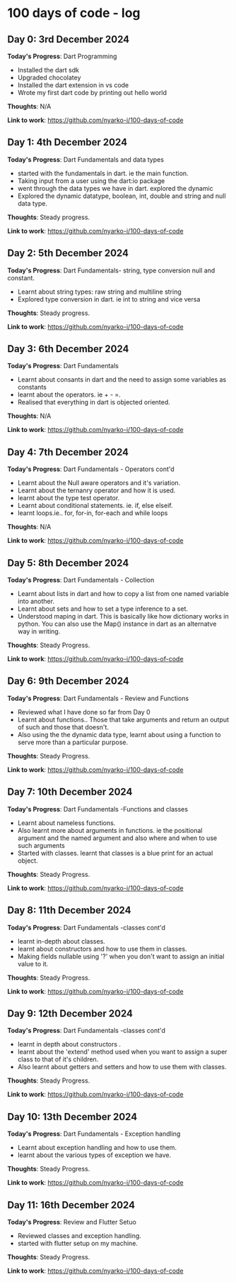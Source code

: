 # 100 days of code - log

## Day 0: 3rd December 2024

**Today's Progress**: Dart Programming

- Installed the dart sdk
- Upgraded chocolatey
- Installed the dart extension in vs code
- Wrote my first dart code by printing out hello world

**Thoughts**: N/A

**Link to work**:
https://github.com/nyarko-i/100-days-of-code

## Day 1: 4th December 2024

**Today's Progress**: Dart Fundamentals and data types

- started with the fundamentals in dart. ie the main function.
- Taking input from a user using the dart:io package
- went through the data types we have in dart. explored the dynamic
- Explored the dynamic datatype, boolean, int, double and string and null data type.

**Thoughts**: Steady progress.

**Link to work**:
https://github.com/nyarko-i/100-days-of-code

## Day 2: 5th December 2024

**Today's Progress**: Dart Fundamentals- string, type conversion null and constant.

- Learnt about string types: raw string and multiline string
- Explored type conversion in dart. ie int to string and vice versa

**Thoughts**: Steady progress.

**Link to work**:
https://github.com/nyarko-i/100-days-of-code

## Day 3: 6th December 2024

**Today's Progress**: Dart Fundamentals

- Learnt about consants in dart and the need to assign some variables as constants
- learnt about the operators. ie + - =.
- Realised that everything in dart is objected oriented.

**Thoughts**: N/A

**Link to work**:
https://github.com/nyarko-i/100-days-of-code

## Day 4: 7th December 2024

**Today's Progress**: Dart Fundamentals - Operators cont'd

- Learnt about the Null aware operators and it's variation.
- Learnt about the ternanry operator and how it is used.
- learnt about the type test operator.
- Learnt about conditional statements. ie. if, else elseif.
- learnt loops.ie.. for, for-in, for-each and while loops

**Thoughts**: N/A

**Link to work**:
https://github.com/nyarko-i/100-days-of-code

## Day 5: 8th December 2024

**Today's Progress**: Dart Fundamentals - Collection

- Learnt about lists in dart and how to copy a list from one named variable into another.
- Learnt about sets and how to set a type inference to a set.
- Understood maping in dart. This is basically like how dictionary works in python. You can also use the Map() instance in dart as an alternatve way in writing.

**Thoughts**: Steady Progress.

**Link to work**:
https://github.com/nyarko-i/100-days-of-code

## Day 6: 9th December 2024

**Today's Progress**: Dart Fundamentals - Review and Functions

- Reviewed what I have done so far from Day 0
- Learnt about functions.. Those that take arguments and return an output of such and those that doesn't.
- Also using the the dynamic data type, learnt about using a function to serve more than a particular purpose.

**Thoughts**: Steady Progress.

**Link to work**:
https://github.com/nyarko-i/100-days-of-code

## Day 7: 10th December 2024

**Today's Progress**: Dart Fundamentals -Functions and classes

- Learnt about nameless functions.
- Also learnt more about arguments in functions. ie the positional argument and the named argument and also where and when to use such arguments
- Started with classes. learnt that classes is a blue print for an actual object.

**Thoughts**: Steady Progress.

**Link to work**:
https://github.com/nyarko-i/100-days-of-code

## Day 8: 11th December 2024

**Today's Progress**: Dart Fundamentals -classes cont'd

- learnt in-depth about classes.
- learnt about constructors and how to use them in classes.
- Making fields nullable using '?' when you don't want to assign an initial value to it.

**Thoughts**: Steady Progress.

**Link to work**:
https://github.com/nyarko-i/100-days-of-code

## Day 9: 12th December 2024

**Today's Progress**: Dart Fundamentals -classes cont'd

- learnt in depth about constructors .
- learnt about the 'extend' method used when you want to assign a super class to that of it's children.
- Also learnt about getters and setters and how to use them with classes.

**Thoughts**: Steady Progress.

**Link to work**:
https://github.com/nyarko-i/100-days-of-code

## Day 10: 13th December 2024

**Today's Progress**: Dart Fundamentals - Exception handling

- Learnt about exception handling and how to use them.
- learnt about the various types of exception we have.

**Thoughts**: Steady Progress.

**Link to work**:
https://github.com/nyarko-i/100-days-of-code

## Day 11: 16th December 2024

**Today's Progress**: Review and Flutter Setuo

- Reviewed classes and exception handling.
- started with flutter setup on my machine.

**Thoughts**: Steady Progress.

**Link to work**:
https://github.com/nyarko-i/100-days-of-code
